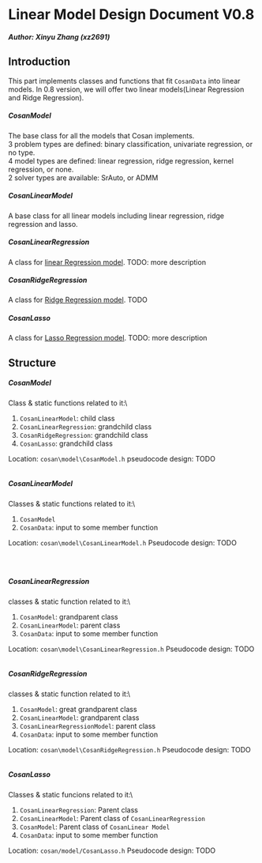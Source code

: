 # Linear Model Design Document V0.8

##### Author: Xinyu Zhang (xz2691)

## Introduction
This part implements classes and functions that fit `CosanData` into linear models. In 0.8 version, we will offer two linear models(Linear Regression and Ridge Regression). 

##### CosanModel
The base class for all the models that Cosan implements. \
3 problem types are defined: binary classification, univariate regression, or no type. \
4 model types are defined: linear regression, ridge regression, kernel regression, or none. \
2 solver types are available: SrAuto, or ADMM

##### CosanLinearModel
A base class for all linear models including linear regression, ridge regression and lasso.

##### CosanLinearRegression
A class for [linear Regression model](). TODO: more description
##### CosanRidgeRegression
A class for [Ridge Regression model](https://towardsdatascience.com/ridge-and-lasso-regression-a-complete-guide-with-python-scikit-learn-e20e34bcbf0b). TODO
##### CosanLasso
A class for [Lasso Regression model](https://towardsdatascience.com/ridge-and-lasso-regression-a-complete-guide-with-python-scikit-learn-e20e34bcbf0b). TODO: more description

## Structure
##### CosanModel
Class & static functions related to it:\
1. `CosanLinearModel`: child class
2. `CosanLinearRegression`: grandchild class
3. `CosanRidgeRegression`: grandchild class
4. `CosanLasso`: grandchild class

Location: `cosan\model\CosanModel.h`
pseudocode design: TODO
```

```

##### CosanLinearModel
Classes & static functions related to it:\
1. `CosanModel`
2. `CosanData`: input to some member function

Location: `cosan\model\CosanLinearModel.h`
Pseudocode design: TODO
```

  
```
##### CosanLinearRegression
classes & static function related to it:\
1. `CosanModel`: grandparent class
2. `CosanLinearModel`: parent class
3. `CosanData`: input to some member function

Location: `cosan\model\CosanLinearRegression.h`
Pseudocode design: TODO
```

```

##### CosanRidgeRegression
classes & static function related to it:\
1. `CosanModel`: great grandparent class
2. `CosanLinearModel`: grandparent class
3. `CosanLinearRegressionModel`: parent class
4. `CosanData`: input to some member function

Location: `cosan\model\CosanRidgeRegression.h`
Pseudocode design: TODO
```

```

##### CosanLasso
Classes & static funcions related to it:\
1. `CosanLinearRegression`: Parent class
2. `CosanLinearModel`: Parent class of `CosanLinearRegression`
3. `CosanModel`: Parent class of `CosanLinear Model`
4. `CosanData`: input to some member function

Location: `cosan/model/CosanLasso.h`
Pseudocode design: TODO
```

```

